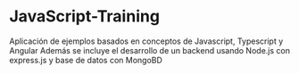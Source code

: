 # JavaScript-Training
Aplicación de ejemplos basados en conceptos de Javascript, Typescript y Angular
Además se incluye el desarrollo de un backend usando Node.js con express.js y base de datos con MongoBD